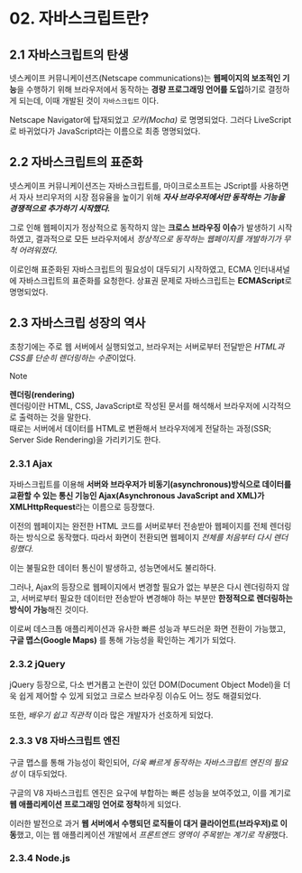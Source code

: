 # 02. 자바스크립트란?

## 2.1 자바스크립트의 탄생

넷스케이프 커뮤니케이션즈(Netscape communications)는 **웹페이지의 보조적인 기능**을 수행하기 위해 브라우저에서 동작하는 **경량 프로그래밍 언어를 도입**하기로 결정하게 되는데, 이때 개발된 것이 `자바스크립트` 이다.

Netscape Navigator에 탑재되었고 *모카(Mocha)* 로 명명되었다. 그러다 LiveScript로 바귀었다가 JavaScript라는 이름으로 최종 명명되었다.

## 2.2 자바스크립트의 표준화

넷스케이프 커뮤니케이션즈는 자바스크립트를, 마이크로소프트는 JScript를 사용하면서 자사 브리우저의 시장 점유율을 높이기 위해 ***자사 브라우저에서만 동작하는 기능을 경쟁적으로 추가하기 시작했다.***

그로 인해 웹페이지가 정상적으로 동작하지 않는 **크로스 브라우징 이슈**가 발생하기 시작하였고, 결과적으로 모든 브라우저에서 *정상적으로 동작하는 웹페이지를 개발하기가 무척 어려워졌다.*

이로인해 표준화된 자바스크립트의 필요성이 대두되기 시작하였고, ECMA 인터내셔널에 자바스크립트의 표준화를 요청한다. 상표권 문제로 자바스크립트는 **ECMAScript**로 명명되었다.

## 2.3 자바스크립 성장의 역사

초창기에는 주로 웹 서버에서 실행되었고, 브라우저는 서버로부터 전달받은 *HTML과 CSS를 단순히 렌더링하는 수준*이었다.

> [!NOTE]
> **렌더링(rendering)**<br>
    렌더링이란 HTML, CSS, JavaScript로 작성된 문서를 해석해서 브라우저에 시각적으로 출력하는 것을 말한다.<br>
    때로는 서버에서 데이터를 HTML로 변환해서 브라우저에게 전달하는 과정(SSR; Server Side Rendering)을 가리키기도 한다.

### 2.3.1 Ajax

자바스크립트를 이용해 **서버와 브라우저가 비동기(asynchronous)방식으로 데이터를 교환할 수 있는 통신 기능인 Ajax(Asynchronous JavaScript and XML)가 XMLHttpRequest**라는 이름으로 등장했다.

이전의 웹페이지는 완전한 HTML 코드를 서버로부터 전송받아 웹페이지를 전체 렌더링하는 방식으로 동작했다. 따라서 화면이 전환되면 웹페이지 *전체를 처음부터 다시 렌더링했다.*

이는 불필요한 데이터 통신이 발생하고, 성능면에서도 불리하다.

그러나, Ajax의 등장으로 웹페이지에서 변경할 필요가 없는 부분은 다시 렌더링하지 않고, 서버로부터 필요한 데이터만 전송받아 변경해야 하는 부분만 **한정적으로 렌더링하는 방식이 가능**해진 것이다.

이로써 데스크톱 애플리케이션과 유사한 빠른 성능과 부드러운 화면 전환이 가능했고, **구글 맵스(Google Maps)** 를 통해 가능성을 확인하는 계기가 되었다.

### 2.3.2 jQuery

jQuery 등장으로, 다소 번거롭고 논란이 있던 DOM(Document Object Model)을 더욱 쉽게 제어할 수 있게 되었고 크로스 브라우징 이슈도 어느 정도 해결되었다.

또한, *배우기 쉽고 직관적* 이라 많은 개발자가 선호하게 되었다.

### 2.3.3 V8 자바스크립트 엔진

구글 맵스를 통해 가능성이 확인되어, *더욱 빠르게 동작하는 자바스크립트 엔진의 필요성* 이 대두되었다.

구글의 V8 자바스크립트 엔진은 요구에 부합하는 빠른 성능을 보여주었고, 이를 계기로 **웹 애플리케이션 프로그래밍 언어로 정착**하게 되었다.

이러한 발전으로 과거 **웹 서버에서 수행되던 로직들이 대거 클라이언트(브라우저)로 이동**했고, 이는 웹 애플리케이션 개발에서 *프론트엔드 영역이 주목받는 계기로 작용*했다.

### 2.3.4 Node.js

